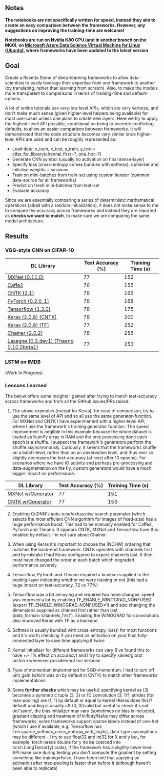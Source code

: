 ## Notes

**The notebooks are not specifically written for speed, instead they aim to create an easy comparison between the frameworks. However, any suggestions on improving the training-time are welcome!**

**Notebooks are run on Nvidia K80 GPU (and in another branch on the M60), on [Microsoft Azure Data Science Virtual Machine for Linux (Ubuntu)](https://azuremarketplace.microsoft.com/en-us/marketplace/apps/microsoft-ads.linux-data-science-vm-ubuntu?tab=Overview), where frameworks have been updated to the latest version**

## Goal

Create a Rosetta Stone of deep-learning frameworks to allow data-scientists to easily leverage their expertise from one framework to another (by translating, rather than learning from scratch). Also, to make the models more transparent to comparisons in terms of training-time and default-options.

A lot of online tutorials use very-low level APIs, which are very verbose, and don't make much sense (given higher-level helpers being available) for most use-cases unless one plans to create new layers. Here we try to apply the highest-level API possible, conditional on being to override conflicting defaults, to allow an easier comparison between frameworks. It will demonstrated that the code structure becomes very similar once higher-level APIs are used and can be roughly represented as:

- Load data; x_train, x_test, y_train, y_test = cifar_for_library(channel_first=?, one_hot=?)
- Generate CNN symbol (usually no activation on final dense-layer)
- Specify loss (cross-entropy comes bundles with softmax), optimiser and initialise weights + sessions
- Train on mini-batches from train-set using custom iterator (common data-source for all frameworks)
- Predict on fresh mini-batches from test-set
- Evaluate accuracy

Since we are essentially comparing a series of deterministic mathematical operations (albeit with a random initialization), it does not make sense to me to compare the accuracy across frameworks and instead they are reported as **checks we want to match**, to make sure we are comparing the same model architecture. 

## Results

### VGG-style CNN on CIFAR-10

| DL Library                               | Test Accuracy (%) | Training Time (s) |
| ---------------------------------------- | ----------------- | ----------------- |
| [MXNet (0.11.0)](MXNet_CIFAR.ipynb)      | 77                | 152               |   
| [Caffe2](Caffe2_CIFAR.ipynb)             | 76                | 155               | 
| [CNTK (2.1)](CNTK_CIFAR.ipynb)           | 78                | 166              |  
| [PyTorch (0.2.0_1)](PyTorch_CIFAR.ipynb) | 78                | 168              |    
| [Tensorflow (1.3.0)](Tensorflow_CIFAR.ipynb) | 78                | 175               |
| [Keras (2.0.8) (CNTK)](Keras_CNTK_CIFAR.ipynb) | 78          | 200               |
| [Keras (2.0.8) (TF)](Keras_TF_CIFAR.ipynb) | 77                | 252               |
| [Chainer (2.0.2)](Chainer_CIFAR.ipynb)   | 78                | 256               |
| [Lasagne (0.2.dev1) (Theano 0.10.0beta1) ](Theano_Lasagne_CIFAR.ipynb) | 77                | 253               |                 


### LSTM on IMDB

(Work In Progress)

### Lessons Learned

The below offers some insights I gained after trying to match test-accuracy across frameworks and from all the GitHub issues/PRs raised.

1. The above examples (except for Keras), for ease of comparison, try to use the same level of API and so all use the same generator-function. For MXNet and CNTK I have experimented with a higher-level API, where I use the framework's training generator function. The speed improvement is neglible in this example because the whole dataset is loaded as NumPy array in RAM and the only processing done each epoch is a shuffle. I suspect the framework's generators perform the shuffle asynchronously. Curiously, it seems that the frameworks shuffle on a batch-level, rather than on an observation level, and thus ever so slightly decreases the test-accuracy (at least after 10 epochs). For scenarios where we have IO activity and perhaps pre-processing and data-augmentation on the fly, custom generators would have a much bigger impact on performance.


| DL Library                               | Test Accuracy (%) | Training Time (s) |
| ---------------------------------------- | ----------------- | ----------------- |
| [MXNet w/Generator](MXNet_CIFAR_highAPI.ipynb) | 77                | 151               |
| [CNTK w/Generator](CNTK_CIFAR_highAPI.ipynb) | 77                | 153               |

2. Enabling CuDNN's auto-tune/exhaustive search paramater (which selects the most efficient CNN algorithm for images of fixed-size) has a huge performance boost. This had to be manually enabled for Caffe2, PyTorch and Theano. It appears CNTK, MXNet and Tensorflow have this enabled by default. I'm not sure about Chainer.

3. When using Keras it's important to choose the [NCHW] ordering that matches the back-end framework. CNTK operates with channels first and by mistake I had Keras configured to expect channels last. It then must have changed the order at each batch which degraded performance severely.

4. Tensorflow, PyTorch and Theano required a boolean supplied to the pooling-layer indicating whether we were training or not (this had a huge impact on test-accuracy, 72 vs 77%)

5. Tensorflow was a bit annoying and required two more changes: speed was improved a lot by enabling TF_ENABLE_WINOGRAD_NONFUSED (export TF_ENABLE_WINOGRAD_NONFUSED=1) and also changing the dimensions supplied as channel first rather than last (data_format='channels_first'). Enabling the WINOGRAD for convolutions also improved Keras with TF as a backend

6. Softmax is usually bundled with cross_entropy_loss() for most functions and it's worth checking if you need an activation on your final fully-connected layer to save time applying it twice

7. Kernel initializer for different frameworks can vary (I've found this to have +/- 1% effect on accuracy) and I try to specify xavier/glorot uniform whenever possible/not too verbose

8. Type of momentum implemented for SGD-momentum; I had to turn off unit_gain (which was on by default in CNTK) to match other frameworks' implementations

9. Some **further checks** which may be useful: specifying kernel as (3) becomes a symmetric tuple (3, 3) or 1D convolution (3, 1)?, strides (for max-pooling) are (1, 1) by default or equal to kernel (Keras does this)? default padding is usually off (0, 0)/valid but useful to check it's not on/'same', the bias initializer may vary (sometimes no bias is included), gradient clipping and treatment of inifinty/NaNs may differ across frameworks, some frameworks support sparse labels instead of one-hot (which I use if available, e.g. Tensorflow has f.nn.sparse_softmax_cross_entropy_with_logits), data-type assumptions may be different - I try to use float32 and int32 for X and y but, for example, torch needs double for y (to be coerced into torch.LongTensor(y).cuda), if the framework has a slightly lower-level API make sure during testing you don't compute the gradient by setting something like training=False, I have been told that applying an activation after max-pooling is faster than before it (although haven't been able to replicate)
